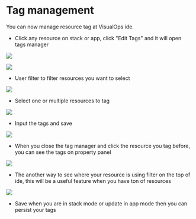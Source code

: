 # Tag management

You can now manage resource tag at VisualOps ide.

- Click any resource on stack or app, click "Edit Tags" and it will open tags manager

![](https://raw.githubusercontent.com/VisualOps/book-image/master/ide_tag_management_property.png)

![](https://raw.githubusercontent.com/VisualOps/book-image/master/ide_tag_management_panel.png)

- User filter to filter resources you want to select

![](https://raw.githubusercontent.com/VisualOps/book-image/master/ide_tag_management_filter_select.png)

- Select one or multiple resources to tag

![](https://raw.githubusercontent.com/VisualOps/book-image/master/ide_tag_management_select.png)

- Input the tags and save

![](https://raw.githubusercontent.com/VisualOps/book-image/master/ide_tag_management_input.png)

- When you close the tag manager and click the resource you tag before, you can see the tags on property panel

![](https://raw.githubusercontent.com/VisualOps/book-image/master/ide_tag_management_result.png)

- The another way to see where your resource is using filter on the top of ide, this will be a useful feature when you have ton of resources

![](https://raw.githubusercontent.com/VisualOps/book-image/master/ide_tag_management_filter_result.png)

- Save when you are in stack mode or update in app mode then you can persist your tags